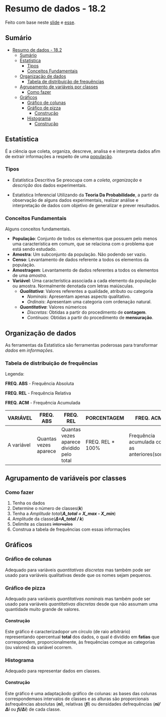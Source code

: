 # Resumo de dados - 18.2

Feito com base neste [slide](https://www.dropbox.com/s/3rubq11f0f4035j/Aula%202_Resumo%20de%20Dados.pdf?dl=0) e [esse](https://www.dropbox.com/s/d6j661koffx2mbx/Aula%203_Resumo%20de%20Dados%20%28continua%C3%A7%C3%A3o%29.pdf?dl=0).

## Sumário

- [Resumo de dados - 18.2](#resumo-de-dados---182)
    - [Sumário](#sum%C3%A1rio)
    - [Estatística](#estat%C3%ADstica)
        - [Tipos](#tipos)
        - [Conceitos Fundamentais](#conceitos-fundamentais)
    - [Organização de dados](#organiza%C3%A7%C3%A3o-de-dados)
        - [Tabela de distribuição de frequências](#tabela-de-distribui%C3%A7%C3%A3o-de-frequ%C3%AAncias)
    - [Agrupamento de variáveis por classes](#agrupamento-de-vari%C3%A1veis-por-classes)
        - [Como fazer](#como-fazer)
    - [Gráficos](#gr%C3%A1ficos)
        - [Gráfico de colunas](#gr%C3%A1fico-de-colunas)
        - [Gráfico de pizza](#gr%C3%A1fico-de-pizza)
            - [Construção](#constru%C3%A7%C3%A3o)
        - [Histograma](#histograma)
            - [Construção](#constru%C3%A7%C3%A3o-1)


## Estatística
É a ciência que coleta, organiza, descreve, analisa e e interpreta dados afim de extrair informações a respeito de uma [população](#População).

### Tipos

- Estatística Descritiva
Se preocupa com a *coleta*, *organização* e *descrição* dos dados experimentais.

- Estatística Inferencial
Utilizando da **Teoria Da Probabilidade**, a partir da observação de alguns dados experimentais, realizar análise e interpretação de dados com objetivo de generalizar e prever resultados.

### Conceitos Fundamentais
Alguns conceitos fundamentais.

- **População**: Conjunto de todos os elementos que possuem pelo menos uma característica em comum, que se relaciona com o problema que está sendo estudado.
- **Amostra**: Um subconjunto da população. Não podendo ser vazio.
- **Censo**: Levantamento de dados referente a todos os elementos da população.
- **Amostragem**: Levantamento de dados referentes a todos os elementos de uma *amostra*.
- **Variável**: Uma característica associada a cada elemento da população ou amostra. Normalmente denotada com letras maiúsculas.
    - ***Qualitativa***: Valores referentes a qualidade, atributo ou categoria
        - *Nominais*: Apresentam apenas aspecto qualitativo.
        - *Ordinais*: Apresentam uma categoria com ordenação natural.
    - ***Quantitativa***: Valores númericos
        - *Discretas*: Obtidas a partir do procedimento de **contagem**.
        - *Contínuas*: Obtidas a partir do procedimento de **mensuração**.

## Organização de dados
As  ferramentas  da  Estatística  são  ferramentas  poderosas  para  transformar  *dados* em *informações*.


### Tabela de distribuição de frequências

Legenda:

**FREQ. ABS** - Frequência Absoluta

**FREQ. REL** - Frequência Relativa

**FREQ. ACM** - Frequência Acumulada


**VARIÁVEL** | **FREQ. ABS** | **FREQ. REL** | **PORCENTAGEM** | **FREQ. ACM**
--- | --- | --- | --- | ---
A variável | Quantas vezes aparece | Quantas vezes aparece dividido pelo total | FREQ. REL * 100% | Frequência acumulada com as anteriores(soma)

## Agrupamento de variáveis por classes

### Como fazer

1. Tenha os dados
2. Determine o número de classes(***k***) 
3. Tenha a *Amplitude total*(***A_total = X_max - X_min***)
4. Amplitude da classe(***∆=A_total / k***)
5. Delimite as classes ~~intervalos~~
6. Construa a tabela de frequências com essas informações

## Gráficos

### Gráfico de colunas

Adequado para variáveis *quantitativas discretas* mas também pode ser usado para variáveis qualitativas desde que os nomes sejam pequenos.

### Gráfico de pizza

Adequado para variáveis *quantitativas nominais* mas também pode ser usado para variáveis *quantitativas discretas* desde que não assumam uma quantidade muito grande de valores.

#### Construção

Este  gráfico  é  caracterizadopor  um  círculo  (de  raio  arbitrário)  representando  opercentual  **total**  dos  dados,  o  qual  é  dividido  em  **fatias** que  correspondem,  proporcionalmente,  às  frequências  comque  as  categorias  (ou  valores)  da  variável  ocorrem.

### Histograma

Adequado para representar dados em classes.

#### Construção

Este  gráfico  é  uma  adaptaçãodo  gráfico  de  colunas:  as  bases  das  colunas  correspondemaos  intervalos  de  classes  e  as  alturas  são  proporcionais  àsfrequências  absolutas  (***ni***),  relativas  (***fi***)  ou  densidades  defrequências  (***ni/∆i*** ou ***fi/∆i***)  de  cada  classe.
